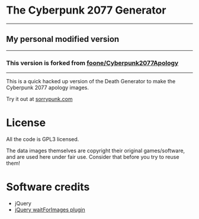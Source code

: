 # The Cyberpunk 2077 Generator
---
## My personal modified version
---

### This version is forked from [foone/Cyberpunk2077Apology](https://github.com/foone/Cyberpunk2077Apology)

---

This is a quick hacked up version of the Death Generator to make the
Cyberpunk 2077 apology images.

Try it out at [sorrypunk.com](http://sorrypunk.com)

License
=============================
All the code is GPL3 licensed.

The data images themselves are copyright their original games/software, 
and are used here under fair use. Consider that before you try to reuse them!

Software credits
=============================
* jQuery
* [jQuery waitForImages plugin](https://github.com/alexanderdickson/waitForImages)
